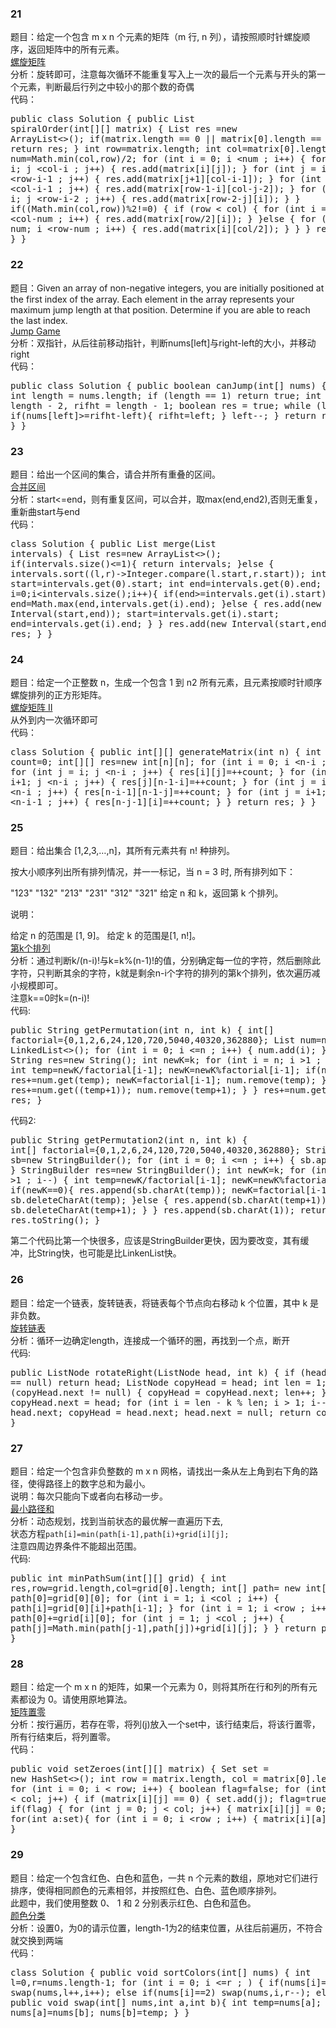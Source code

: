 ### 21
题目：给定一个包含 m x n 个元素的矩阵（m 行, n 列），请按照顺时针螺旋顺序，返回矩阵中的所有元素。  
[螺旋矩阵](https://leetcode-cn.com/problems/spiral-matrix/description/)  
分析：旋转即可，注意每次循环不能重复写入上一次的最后一个元素与开头的第一个元素，判断最后行列之中较小的那个数的奇偶  
代码：<pre>public class Solution {
    public List<Integer> spiralOrder(int[][] matrix) {
        List<Integer> res =new ArrayList<>();
        if(matrix.length == 0 || matrix[0].length == 0){
            return res;
        }
        int row=matrix.length;
        int col=matrix[0].length;
        int num=Math.min(col,row)/2;
        for (int i = 0; i <num ; i++) {
            for (int j = i; j <col-i ; j++) {
                res.add(matrix[i][j]);
            }
            for (int j = i; j <row-i-1 ; j++) {
                res.add(matrix[j+1][col-i-1]);
            }
            for (int j = i; j <col-i-1 ; j++) {
                res.add(matrix[row-1-i][col-j-2]);
            }
            for (int j = i; j <row-i-2 ; j++) {
                res.add(matrix[row-2-j][i]);
            }
        }
        if((Math.min(col,row))%2!=0) {
            if (row < col) {
                for (int i = num; i <col-num ; i++) {
                    res.add(matrix[row/2][i]);
                }
            }else {
                for (int i = num; i <row-num ; i++) {
                    res.add(matrix[i][col/2]);
                }
            }
        }
        return res;
    }
}</pre>  

### 22
题目：Given an array of non-negative integers, you are initially positioned at the first index of the array.
Each element in the array represents your maximum jump length at that position.
Determine if you are able to reach the last index.  
[Jump Game](https://leetcode.com/problems/jump-game/description/)   
分析：双指针，从后往前移动指针，判断nums[left]与right-left的大小，并移动right  
代码：<pre>public class Solution {
    public boolean canJump(int[] nums) {
        int length = nums.length;
        if (length == 1) return true;
        int left = length - 2, rifht = length - 1;
        boolean res = true;
        while (left>=0){
            if(nums[left]>=rifht-left){
                rifht=left;
            }
            left--;
        }
        return rifht==0;
    }
}</pre>
### 23
题目：给出一个区间的集合，请合并所有重叠的区间。  
[合并区间](https://leetcode-cn.com/problems/merge-intervals/description/)  
分析：start<=end，则有重复区间，可以合并，取max(end,end2),否则无重复，重新曲start与end  
代码：<pre>class Solution {
    public List<Interval> merge(List<Interval> intervals) {
        List<Interval> res=new ArrayList<>();
        if(intervals.size()<=1){
            return intervals;
        }else {
            intervals.sort((l,r)->Integer.compare(l.start,r.start));
            int start=intervals.get(0).start;
            int end=intervals.get(0).end;
            for(int i=0;i<intervals.size();i++){
                if(end>=intervals.get(i).start){
                    end=Math.max(end,intervals.get(i).end);
                }else {
                    res.add(new Interval(start,end));
                    start=intervals.get(i).start;
                    end=intervals.get(i).end;
                }
            }
            res.add(new Interval(start,end));
        }
        return res;
    }
}</pre>
### 24
题目：给定一个正整数 n，生成一个包含 1 到 n2 所有元素，且元素按顺时针顺序螺旋排列的正方形矩阵。  
[螺旋矩阵 II](https://leetcode-cn.com/problems/spiral-matrix-ii/description/)   
从外到内一次循环即可  
代码：<pre>class Solution {
    public int[][] generateMatrix(int n) {
        int count=0;
        int[][] res=new int[n][n];
        for (int i = 0; i <n-i ; i++) {
            for (int j = i; j <n-i ; j++) {
                res[i][j]=++count;
            }
            for (int j = i+1; j <n-i ; j++) {
                res[j][n-1-i]=++count;
            }
            for (int j = i+1; j <n-i ; j++) {
                res[n-i-1][n-1-j]=++count;
            }
            for (int j = i+1; j <n-i-1 ; j++) {
                res[n-j-1][i]=++count;
            }
        }
        return res;
    }
}</pre>
### 25
题目：给出集合 [1,2,3,…,n]，其所有元素共有 n! 种排列。

按大小顺序列出所有排列情况，并一一标记，当 n = 3 时, 所有排列如下：

"123"
"132"
"213"
"231"
"312"
"321"
给定 n 和 k，返回第 k 个排列。

说明：

给定 n 的范围是 [1, 9]。
给定 k 的范围是[1,  n!]。  
[第k个排列](https://leetcode-cn.com/problems/permutation-sequence/description/)  
分析：通过判断k/(n-i)!与k=k%(n-1)!的值，分别确定每一位的字符，然后删除此字符，只判断其余的字符，k就是剩余n-i个字符的排列的第k个排列，依次遍历减小规模即可。  
注意k==0时k=(n-i)!  
代码:<pre>public String getPermutation(int n, int k) {
        int[] factorial={0,1,2,6,24,120,720,5040,40320,362880};
        List<Integer> num=new LinkedList<>();
        for (int i = 0; i <=n ; i++) {
            num.add(i);
        }
        String res=new String();
        int newK=k;
        for (int i = n; i >1 ; i--) {
            int temp=newK/factorial[i-1];
            newK=newK%factorial[i-1];
            if(newK==0){
                res+=num.get(temp);
                newK=factorial[i-1];
                num.remove(temp);
            }else {
                res+=num.get((temp+1));
                num.remove(temp+1);
            }
        }
        res+=num.get(1);
        return res;
    }</pre>
代码2:<pre>public String getPermutation2(int n, int k) {
        int[] factorial={0,1,2,6,24,120,720,5040,40320,362880};
        StringBuilder sb=new StringBuilder();
        for (int i = 0; i <=n ; i++) {
            sb.append(i);
        }
        StringBuilder res=new StringBuilder();
        int newK=k;
        for (int i = n; i >1 ; i--) {
            int temp=newK/factorial[i-1];
            newK=newK%factorial[i-1];
            if(newK==0){
                res.append(sb.charAt(temp));
                newK=factorial[i-1];
                sb.deleteCharAt(temp);
            }else {
                res.append(sb.charAt(temp+1));
                sb.deleteCharAt(temp+1);
            }
        }
        res.append(sb.charAt(1));
        return res.toString();
    }</pre>
第二个代码比第一个快很多，应该是StringBuilder更快，因为要改变，其有缓冲，比String快，也可能是比LinkenList快。 

### 26
题目：给定一个链表，旋转链表，将链表每个节点向右移动 k 个位置，其中 k 是非负数。  
[旋转链表](https://leetcode-cn.com/problems/rotate-list/description/)  
分析：循环一边确定length，连接成一个循环的圈，再找到一个点，断开  
代码:<pre>public ListNode rotateRight(ListNode head, int k) {
        if (head == null)
            return head;
        ListNode copyHead = head;
        int len = 1;
        while (copyHead.next != null) {
            copyHead = copyHead.next;
            len++;
        }
        copyHead.next = head;
        for (int i = len - k % len; i > 1; i--)
            head = head.next;
        copyHead = head.next;
        head.next = null;
        return copyHead;
    }
}</pre>
### 27 
题目：给定一个包含非负整数的 m x n 网格，请找出一条从左上角到右下角的路径，使得路径上的数字总和为最小。  
说明：每次只能向下或者向右移动一步。    
[最小路径和](https://leetcode-cn.com/problems/minimum-path-sum/description/)  
分析：动态规划，找到当前状态的最优解一直遍历下去,  
状态方程```path[i]=min(path[i-1],path[i)+grid[i][j];```   
注意四周边界条件不能超出范围。  
代码:<pre>public int minPathSum(int[][] grid) {
        int res,row=grid.length,col=grid[0].length;
        int[] path= new int[col];
        path[0]=grid[0][0];
        for (int i = 1; i <col ; i++) {
            path[i]=grid[0][i]+path[i-1];
        }
        for (int i = 1; i <row ; i++) {
            path[0]+=grid[i][0];
            for (int j = 1; j <col ; j++) {
                path[j]=Math.min(path[j-1],path[j])+grid[i][j];
            }
        }
        return path[col-1];
    }</pre>
### 28
题目：给定一个 m x n 的矩阵，如果一个元素为 0，则将其所在行和列的所有元素都设为 0。请使用原地算法。  
[矩阵置零](https://leetcode-cn.com/problems/set-matrix-zeroes/description/)  
分析：按行遍历，若存在零，将列(j)放入一个set中，该行结束后，将该行置零，所有行结束后，将列置零。  
代码：<pre>public void setZeroes(int[][] matrix) {
        Set<Integer> set = new HashSet<>();
        int row = matrix.length, col = matrix[0].length;
        for (int i = 0; i < row; i++) {
            boolean flag=false;
            for (int j = 0; j < col; j++) {
                if (matrix[i][j] == 0) {
                    set.add(j);
                    flag=true;
                }
            }
            if(flag) {
                for (int j = 0; j < col; j++) {
                    matrix[i][j] = 0;
                }
            }
        }
        for(int a:set){
            for (int i = 0; i <row ; i++) {
                matrix[i][a]=0;
            }
        }
    }</pre>
### 29
题目：给定一个包含红色、白色和蓝色，一共 n 个元素的数组，原地对它们进行排序，使得相同颜色的元素相邻，并按照红色、白色、蓝色顺序排列。  
此题中，我们使用整数 0、 1 和 2 分别表示红色、白色和蓝色。  
[颜色分类](https://leetcode-cn.com/problems/sort-colors/description/)  
分析：设置0，为0的请示位置，length-1为2的结束位置，从往后前遍历，不符合就交换到两端  
代码：<pre>class Solution {
    public void sortColors(int[] nums) {
        int l=0,r=nums.length-1;
        for (int i = 0; i <=r ; ) {
            if(nums[i]==0)
                swap(nums,l++,i++);
            else if(nums[i]==2)
                swap(nums,i,r--);
            else
                ++i;
        }
    }
    public void swap(int[] nums,int a,int b){
        int temp=nums[a];
        nums[a]=nums[b];
        nums[b]=temp;
    }
}</pre>